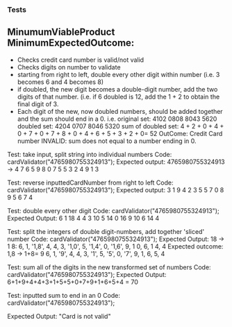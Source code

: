 ### Tests

## MinumumViableProduct MinimumExpectedOutcome: 
  - Checks credit card number is valid/not valid
  - Checks digits on number to validate
  - starting from right to left, double every other digit within number (i.e. 3 becomes 6 and 4 becomes 8)
  - if doubled, the new digit becomes a double-digit number, add the two digits of that number. (i.e. if 6 doubled is 12, add the 1 + 2 to obtain the final digit of 3.
- Each digit of the new, now doubled numbers, should be added together and the sum should end in a 0.  i.e. 
    original set: 4102 0808 8043 5620
    doubled set: 4204 0707 8046 5320
    sum of doubled set: 4 + 2 + 0 + 4 + 0 + 7 + 0 + 7 + 8 + 0 + 4 + 6 + 5 + 3 + 2 + 0= 52
    OutCome: Credit Card number INVALID: sum does not equal to a number ending in 0.

Test: take input, split string into individual numbers
Code: cardValidator("4765980755324913");
Expected output: 4765980755324913 -> 4 7 6 5 9 8 0 7 5 5 3 2 4 9 1 3

Test: reverse inputtedCardNumber from right to left 
Code: cardValidator("4765980755324913");
Expected output: 3 1 9 4 2 3 5 5 7 0 8 9 5 6 7 4

Test: double every other digit
Code: cardValidator("4765980755324913");
Expected Output: 6 1 18 4 4 3 10 5 14 0 16 9 10 6 14 4

Test: split the integers of double digit-numbers, add together 'sliced' number
Code: cardValidator("4765980755324913");
Expected Output: 18 -> 1 8:  6, 1, '1,8', 4, 4, 3, '1,0', 5, '1,4', 0, '1,6', 9, 1 0, 6, 1 4, 4
Expected outcome: 1,8 -> 1+8= 9  6, 1, '9', 4, 4, 3, '1', 5, '5', 0, '7', 9, 1, 6, 5, 4

Test: sum all of the digits in the new transformed set of numbers
Code: cardValidator("4765980755324913");
Expected Output: 6+1+9+4+4+3+1+5+5+0+7+9+1+6+5+4 = 70 

Test: inputted sum to end in an 0
Code: cardValidator("4765980755324913");
  <!-- if remainder of inputtedSum doesNOT equal to 0, card is invalid -->
Expected Output: "Card is not valid"